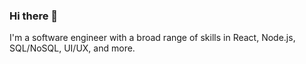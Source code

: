 ### Hi there 👋

I'm a software engineer with a broad range of skills in React, Node.js, SQL/NoSQL, UI/UX, and more.
